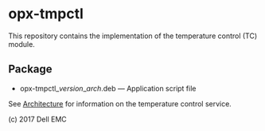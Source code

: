 # opx-tmpctl
This repository contains the implementation of the temperature control (TC) module.
  
## Package
- opx-tmpctl\_*version*\_*arch*.deb — Application script file  
  
See [Architecture](https://github.com/open-switch/opx-docs/wiki/Architecture) for information on the temperature control service.  
  
(c) 2017 Dell EMC  
